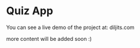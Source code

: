 # Quiz App

You can see a live demo of the project at: diljits.com

more content will be added soon :)